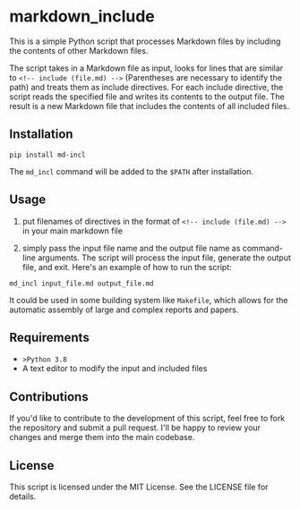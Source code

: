 # markdown_include

This is a simple Python script that processes Markdown files by including the contents of other Markdown files.

The script takes in a Markdown file as input, looks for lines that are similar to `<!-- include (file.md) -->` (Parentheses are necessary to identify the path) and treats them as include directives. For each include directive, the script reads the specified file and writes its contents to the output file. The result is a new Markdown file that includes the contents of all included files.

## Installation

```shell
pip install md-incl
```

The `md_incl` command will be added to the `$PATH` after installation.

## Usage

1. put filenames of directives in the format of `<!-- include (file.md) -->` in your main markdown file

2. simply pass the input file name and the output file name as command-line arguments. The script will process the input file, generate the output file, and exit. Here's an example of how to run the script:

```shell
md_incl input_file.md output_file.md
```

It could be used in some building system like `Makefile`, which allows for the automatic assembly of large and complex reports and papers.

## Requirements

+ `>Python 3.8`
+ A text editor to modify the input and included files

## Contributions

If you'd like to contribute to the development of this script, feel free to fork the repository and submit a pull request. I'll be happy to review your changes and merge them into the main codebase.

## License

This script is licensed under the MIT License. See the LICENSE file for details.

